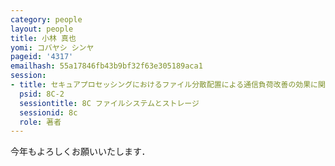 ```yaml
---
category: people
layout: people
title: 小林 真也
yomi: コバヤシ シンヤ
pageid: '4317'
emailhash: 55a17846fb43b9bf32f63e305189aca1
session:
- title: セキュアプロセッシングにおけるファイル分散配置による通信負荷改善の効果に関する研究
  psid: 8C-2
  sessiontitle: 8C ファイルシステムとストレージ
  sessionid: 8c
  role: 著者
---
```

今年もよろしくお願いいたします．
